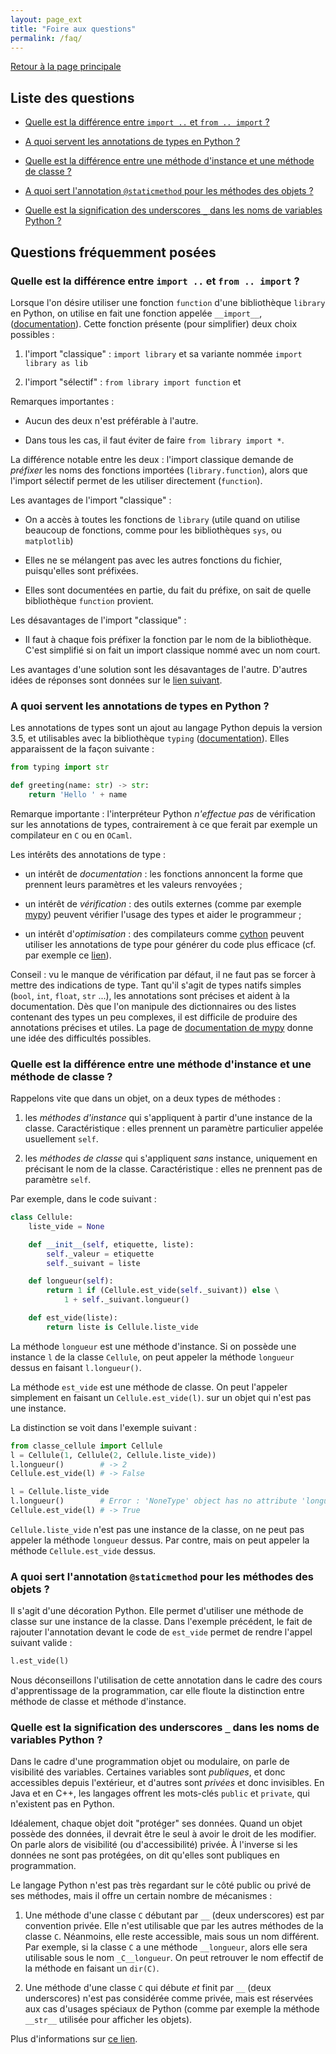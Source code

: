 ```yaml
---
layout: page_ext
title: "Foire aux questions"
permalink: /faq/
---
```


[Retour à la page principale](../)

## Liste des questions

- [Quelle est la différence entre `import ..` et `from .. import` ?](./#quelle-est-la-différence-entre-import--et-from--import-)

- [A quoi servent les annotations de types en Python ?](./#a-quoi-servent-les-annotations-de-types-en-python-)

- [Quelle est la différence entre une méthode d'instance et une méthode de classe ?](./#quelle-est-la-différence-entre-une-méthode-dinstance-et-une-méthode-de-classe-)

- [A quoi sert l'annotation `@staticmethod` pour les méthodes des objets ?](./#a-quoi-sert-lannotation-staticmethod-pour-les-méthodes-des-objets-)

- [Quelle est la signification des underscores `_` dans les noms de variables Python ?](./#quelle-est-la-signification-des-underscores-_-dans-les-noms-de-variables-python-)

## Questions fréquemment posées

### Quelle est la différence entre `import ..` et `from .. import` ?

Lorsque l'on désire utiliser une fonction `function` d'une
bibliothèque `library` en Python, on utilise en fait une fonction
appelée `__import__`,
([documentation](https://docs.python.org/fr/3/library/functions.html#__import__)). Cette
fonction présente (pour simplifier) deux choix possibles :

1. l'import "classique" : `import library` et sa variante nommée
   `import library as lib`

1. l'import "sélectif" : `from library import function` et

Remarques importantes :

- Aucun des deux n'est préférable à l'autre.

- Dans tous les cas, il faut éviter de faire `from library import *`.

La différence notable entre les deux : l'import classique demande de
*préfixer* les noms des fonctions importées (`library.function`),
alors que l'import sélectif permet de les utiliser directement
(`function`).

Les avantages de l'import "classique" :

- On a accès à toutes les fonctions de `library` (utile quand on
  utilise beaucoup de fonctions, comme pour les bibliothèques `sys`, ou
  `matplotlib`)

- Elles ne se mélangent pas avec les autres fonctions du fichier,
  puisqu'elles sont préfixées.

- Elles sont documentées en partie, du fait du préfixe, on sait de
  quelle bibliothèque `function` provient.

Les désavantages de l'import "classique" :

- Il faut à chaque fois préfixer la fonction par le nom de la
  bibliothèque. C'est simplifié si on fait un import classique nommé
  avec un nom court.

Les avantages d'une solution sont les désavantages de
l'autre. D'autres idées de réponses sont données sur le [lien
suivant](https://stackoverflow.com/questions/710551/use-import-module-or-from-module-import).

### A quoi servent les annotations de types en Python ?

Les annotations de types sont un ajout au langage Python depuis la
version 3.5, et utilisables avec la bibliothèque `typing`
([documentation](https://docs.python.org/3/library/typing.html)). Elles
apparaissent de la façon suivante :

```python
from typing import str

def greeting(name: str) -> str:
    return 'Hello ' + name
```

Remarque importante : l'interpréteur Python *n'effectue pas* de
vérification sur les annotations de types, contrairement à ce que
ferait par exemple un compilateur en `C` ou en `OCaml`.

Les intérêts des annotations de type :

- un intérêt de *documentation* : les fonctions annoncent la forme que
  prennent leurs paramètres et les valeurs renvoyées ;

- un intérêt de *vérification* : des outils externes (comme par
  exemple [mypy](http://mypy-lang.org/)) peuvent vérifier l'usage des
  types et aider le programmeur ;

- un intérêt d'*optimisation* : des compilateurs comme
  [cython](https://cython.org/) peuvent utiliser les annotations de
  type pour générer du code plus efficace (cf. par exemple ce
  [lien](https://cython.readthedocs.io/en/latest/src/quickstart/cythonize.html)).

Conseil : vu le manque de vérification par défaut, il ne faut pas se
forcer à mettre des indications de type. Tant qu'il s'agit de types
natifs simples (`bool`, `int`, `float`, `str` ...), les annotations
sont précises et aident à la documentation. Dès que l'on manipule des
dictionnaires ou des listes contenant des types un peu complexes, il
est difficile de produire des annotations précises et utiles. La page
de [documentation de
mypy](https://mypy.readthedocs.io/en/stable/generics.html) donne une
idée des difficultés possibles.

### Quelle est la différence entre une méthode d'instance et une méthode de classe ?

Rappelons vite que dans un objet, on a deux types de méthodes :

1. les *méthodes d'instance* qui s'appliquent à partir d'une instance
   de la classe. Caractéristique : elles prennent un paramètre
   particulier appelée usuellement `self`.

1. les *méthodes de classe* qui s'appliquent *sans* instance,
   uniquement en précisant le nom de la classe. Caractéristique :
   elles ne prennent pas de paramètre `self`.

Par exemple, dans le code suivant :

```python
class Cellule:
    liste_vide = None

    def __init__(self, etiquette, liste):
        self._valeur = etiquette
        self._suivant = liste

    def longueur(self):
        return 1 if (Cellule.est_vide(self._suivant)) else \
			1 + self._suivant.longueur()

    def est_vide(liste):
        return liste is Cellule.liste_vide
```

La méthode `longueur` est une méthode d'instance. Si on possède une
instance `l` de la classe `Cellule`, on peut appeler la méthode
`longueur` dessus en faisant `l.longueur()`.

La méthode `est_vide` est une méthode de classe. On peut l'appeler
simplement en faisant un `Cellule.est_vide(l)`. sur un objet qui n'est
pas une instance.

La distinction se voit dans l'exemple suivant :


```python
from classe_cellule import Cellule
l = Cellule(1, Cellule(2, Cellule.liste_vide))
l.longueur()        # -> 2
Cellule.est_vide(l) # -> False

l = Cellule.liste_vide
l.longueur()        # Error : 'NoneType' object has no attribute 'longueur'
Cellule.est_vide(l) # -> True
```

`Cellule.liste_vide` n'est pas une instance de la classe, on ne peut
pas appeler la méthode `longueur` dessus. Par contre, mais on peut
appeler la méthode `Cellule.est_vide` dessus.

### A quoi sert l'annotation `@staticmethod` pour les méthodes des objets ?

Il s'agit d'une décoration Python. Elle permet d'utiliser une méthode
de classe sur une instance de la classe. Dans l'exemple précédent, le
fait de rajouter l'annotation devant le code de `est_vide` permet de
rendre l'appel suivant valide :

```python
l.est_vide(l)
```

Nous déconseillons l'utilisation de cette annotation dans le cadre des
cours d'apprentissage de la programmation, car elle floute la
distinction entre méthode de classe et méthode d'instance.

### Quelle est la signification des underscores `_` dans les noms de variables Python ?

Dans le cadre d'une programmation objet ou modulaire, on parle de
visibilité des variables. Certaines variables sont *publiques*, et
donc accessibles depuis l'extérieur, et d'autres sont *privées* et
donc invisibles. En <span class="label">Java</span> et en <span
class="label">C++</span>, les langages offrent les mots-clés `public` et
`private`, qui n'existent pas en <span class="label">Python</span>.

Idéalement, chaque objet doit "protéger" ses données. Quand un objet
possède des données, il devrait être le seul à avoir le droit de les
modifier. On parle alors de visibilité (ou d'accessibilité) privée. À
l'inverse si les données ne sont pas protégées, on dit qu'elles sont
publiques en programmation.

Le langage <span class="label">Python</span> n'est pas très regardant
sur le côté public ou privé de ses méthodes, mais il offre un certain
nombre de mécanismes :

1. Une méthode d'une classe `C` débutant par `__` (deux underscores)
   est par convention privée. Elle n'est utilisable que par les autres
   méthodes de la classe `C`. Néanmoins, elle reste accessible, mais
   sous un nom différent. Par exemple, si la classe `C` a une méthode
   `__longueur`, alors elle sera utilisable sous le nom
   `_C__longueur`. On peut retrouver le nom effectif de la méthode en
   faisant un `dir(C)`.

1. Une méthode d'une classe `C` qui débute *et* finit par `__` (deux
   underscores) n'est pas considérée comme privée, mais est réservées
   aux cas d'usages spéciaux de Python (comme par exemple la méthode
   `__str__` utilisée pour afficher les objets).

Plus d'informations sur [ce
lien](https://dbader.org/blog/meaning-of-underscores-in-python).
